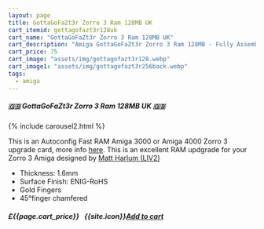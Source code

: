 ```yaml
---
layout: page
title: GottaGoFaZt3r Zorro 3 Ram 128MB UK
cart_itemid: gottagofazt3r128uk
cart_name: "GottaGoFaZt3r Zorro 3 Ram 128MB UK"
cart_description: "Amiga GottaGoFaZt3r Zorro 3 Ram 128MB - Fully Assembled"
cart_price: 75
cart_image: "assets/img/gottagofazt3r128.webp"
cart_image1: "assets/img/gottagofazt3r256back.webp"
tags: 
  - amiga
---
```


##### 🇬🇧 GottaGoFaZt3r Zorro 3 Ram 128MB UK 🇬🇧

{% include carousel2.html %}

This is an Autoconfig Fast RAM Amiga 3000 or Amiga 4000 Zorro 3 upgrade card, more info <a href="https://github.com/LIV2/GottaGoFaZt3r" target="_blank">here</a>. This is an excellent RAM updgrade for your Zorro 3 Amiga designed by <a href="https://twitter.com/LIV2" target="_blank">Matt Harlum (LIV2)</a>

* Thickness: 1.6mm
* Surface Finish: ENIG-RoHS
* Gold Fingers
* 45°finger chamfered

##### £{{page.cart_price}} &nbsp; {{site.icon}}[Add to cart](/cart#{{page.cart_itemid}})